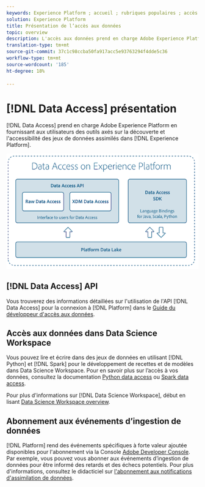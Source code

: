 ```yaml
---
keywords: Experience Platform ; accueil ; rubriques populaires ; accès aux données ; sdk python ; sdk spark ; api d’accès aux données
solution: Experience Platform
title: Présentation de l’accès aux données
topic: overview
description: L'accès aux données prend en charge Adobe Experience Platform en fournissant aux utilisateurs des outils axés sur la découverte et l'accessibilité des jeux de données de plateformes assimilées.
translation-type: tm+mt
source-git-commit: 37c1c98ccba50fa917acc5e93763294f4dde5c36
workflow-type: tm+mt
source-wordcount: '185'
ht-degree: 18%

---
```



# [!DNL Data Access] présentation

[!DNL Data Access] prend en charge Adobe Experience Platform en fournissant aux utilisateurs des outils axés sur la découverte et l&#39;accessibilité des jeux de données assimilés dans  [!DNL Experience Platform].

![Data Access sur Experience Platform](images/Data_Access_Experience_Platform.png)

## [!DNL Data Access] API

Vous trouverez des informations détaillées sur l&#39;utilisation de l&#39;API [!DNL Data Access] pour la connexion à [!DNL Platform] dans le [Guide du développeur d&#39;accès aux données](api.md).

## Accès aux données dans Data Science Workspace

Vous pouvez lire et écrire dans des jeux de données en utilisant [!DNL Python] et [!DNL Spark] pour le développement de recettes et de modèles dans Data Science Workspace. Pour en savoir plus sur l’accès à vos données, consultez la documentation [Python data access](../data-science-workspace/authoring/python.md) ou [Spark data access](../data-science-workspace/authoring/spark.md).

Pour plus d&#39;informations sur [!DNL Data Science Workspace], début en lisant [Data Science Workspace overview](../data-science-workspace/home.md).

## Abonnement aux événements d’ingestion de données

[!DNL Platform] rend des événements spécifiques à forte valeur ajoutée disponibles pour l&#39;abonnement via la Console  [Adobe Developer Console](https://www.adobe.com/go/devs_console_ui_fr). Par exemple, vous pouvez vous abonner aux événements d’ingestion de données pour être informé des retards et des échecs potentiels. Pour plus d&#39;informations, consultez le didacticiel sur [l&#39;abonnement aux notifications d&#39;assimilation de données](../ingestion/quality/subscribe-events.md).